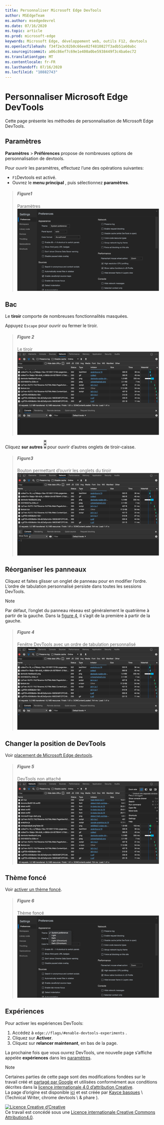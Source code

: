 ```yaml
---
title: Personnaliser Microsoft Edge DevTools
author: MSEdgeTeam
ms.author: msedgedevrel
ms.date: 07/16/2020
ms.topic: article
ms.prod: microsoft-edge
keywords: Microsoft Edge, développement web, outils F12, devtools
ms.openlocfilehash: f34f2e3c02b0c66ee02f4810827f3adb51a60abc
ms.sourcegitcommit: a06c86ef7c69e1e400a0be5938449f3c4ba6ec72
ms.translationtype: MT
ms.contentlocale: fr-FR
ms.lasthandoff: 07/16/2020
ms.locfileid: "10882743"
---
```

<!-- Copyright Kayce Basques 

   Licensed under the Apache License, Version 2.0 (the "License");
   you may not use this file except in compliance with the License.
   You may obtain a copy of the License at

       https://www.apache.org/licenses/LICENSE-2.0

   Unless required by applicable law or agreed to in writing, software
   distributed under the License is distributed on an "AS IS" BASIS,
   WITHOUT WARRANTIES OR CONDITIONS OF ANY KIND, either express or implied.
   See the License for the specific language governing permissions and
   limitations under the License.  -->





# Personnaliser Microsoft Edge DevTools   

  

Cette page présente les méthodes de personnalisation de Microsoft Edge DevTools.  

## Paramètres   

**Paramètres**  >  **Préférences** propose de nombreuses options de personnalisation de devtools.  

Pour ouvrir les paramètres, effectuez l’une des opérations suivantes:  

*   `F1`Devtools est activé.  
*   Ouvrez le **menu principal** , puis sélectionnez **paramètres**.  

> ##### Figure1  
> Paramètres  
> ![Paramètres][ImageSettings]  

## Bac   

Le **tiroir** comporte de nombreuses fonctionnalités masquées.  

Appuyez `Escape` pour ouvrir ou fermer le tiroir.  

> ##### Figure 2  
> Le tiroir  
> ![Le tiroir][ImageDrawerExample]  

Cliquez **sur autres** ![ ][ImageMoreIcon] pour ouvrir d’autres onglets de tiroir-caisse.  

> ##### Figure3  
> Bouton permettant d’ouvrir les onglets du tiroir  
> ![Bouton permettant d’ouvrir les onglets du tiroir][ImageMoreDrawerTabs]  

## Réorganiser les panneaux   

Cliquez et faites glisser un onglet de panneau pour en modifier l’ordre.  L’ordre de tabulation personnalisé persiste dans toutes les sessions DevTools.  

> [!NOTE]
> Par défaut, l’onglet du panneau réseau est généralement le quatrième à partir de la gauche.  Dans la [figure 4](#figure-4), il s’agit de la première à partir de la gauche.  

> ##### Figure 4  
> Fenêtre DevTools avec un ordre de tabulation personnalisé    
> ![Fenêtre DevTools avec un ordre de tabulation de panneau personnalisé][ImageCustomTabOrdering]  

## Changer la position de DevTools   

Voir [placement de Microsoft Edge devtools][DevToolsPlacement].  

> ##### Figure 5  
> DevTools non attaché  
> ![DevTools non attaché][ImageUndock]  

## Thème foncé   

Voir [activer un thème foncé][DarkTheme].  

> ##### Figure 6  
> Thème foncé  
> ![Thème foncé][ImageDarkTheme]  

## Expériences   

Pour activer les expériences DevTools:  

1.  Accédez à `edge://flags/#enable-devtools-experiments` .  
1.  Cliquez sur **Activer**.  
1.  Cliquez sur **relancer maintenant**, en bas de la page.  

La prochaine fois que vous ouvrez DevTools, une nouvelle page s’affiche appelée **expériences** dans les [paramètres](#settings).  

   

  

<!-- image links -->  

[ImageMoreIcon]: /microsoft-edge/devtools-guide-chromium/media/more-icon.msft.png  

[ImageSettings]: /microsoft-edge/devtools-guide-chromium/media/customize-settings-preferences.msft.png "Figure 1: paramètres"  
[ImageDrawerExample]: /microsoft-edge/devtools-guide-chromium/media/customize-drawer-open.msft.png "Figure 2: tiroir"  
[ImageMoreDrawerTabs]: /microsoft-edge/devtools-guide-chromium/media/customize-drawer-open-more-tools.msft.png "Figure 3: bouton permettant d’ouvrir les onglets du tiroir"  
[ImageCustomTabOrdering]: /microsoft-edge/devtools-guide-chromium/media/customize-network-first-position.msft.png "Figure 4: fenêtre d’un DevTools avec un ordre de tabulation de panneau personnalisé"  
[ImageUndock]: /microsoft-edge/devtools-guide-chromium/media/customize-dev-tools-dock-side.msft.png "Figure 5: DevTools non attaché"  
[ImageDarkTheme]: /microsoft-edge/devtools-guide-chromium/media/customize-settings-appearance-theme.msft.png "Figure 6: thème foncé"  

<!-- links -->  

[DevToolsPlacement]: /microsoft-edge/devtools-guide-chromium/customize/placement "Changer la position de Microsoft Edge DevTools (détacher, ancrer en bas, ancrer à gauche)"  
[DarkTheme]: /microsoft-edge/devtools-guide-chromium/customize/dark-theme "Activer un thème foncé dans Microsoft Edge DevTools"  

> [!NOTE]
> Certaines parties de cette page sont des modifications fondées sur le travail créé et [partagé par Google][GoogleSitePolicies] et utilisées conformément aux conditions décrites dans la [licence internationale 4,0 d’attribution Creative][CCA4IL].  
> La page d’origine est disponible [ici](https://developers.google.com/web/tools/chrome-devtools/customize/index) et est créée par [Kayce basques][KayceBasques] \ (Technical Writer, chrome devtools \ & phare \).  

[![Licence Creative d’Creative][CCby4Image]][CCA4IL]  
Ce travail est concédé sous une [Licence internationale Creative Commons Attribution4.0][CCA4IL].  

[CCA4IL]: https://creativecommons.org/licenses/by/4.0  
[CCby4Image]: https://i.creativecommons.org/l/by/4.0/88x31.png  
[GoogleSitePolicies]: https://developers.google.com/terms/site-policies  
[KayceBasques]: https://developers.google.com/web/resources/contributors/kaycebasques  
